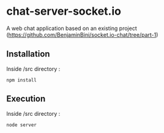 # chat-server-socket.io

A web chat application based on an existing project (https://github.com/BenjaminBini/socket.io-chat/tree/part-1)

## Installation

Inside /src directory :
```
npm install
```

## Execution

Inside /src directory :
```
node server
```
